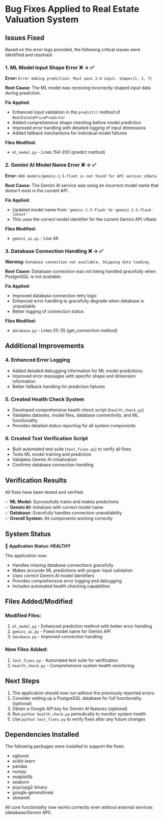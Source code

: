 # Bug Fixes Applied to Real Estate Valuation System

## Issues Fixed

Based on the error logs provided, the following critical issues were identified and resolved:

### 1. ML Model Input Shape Error ❌ → ✅ 
**Error:** `Error making prediction: Must pass 2-d input. shape=(1, 1, 7)`

**Root Cause:** The ML model was receiving incorrectly shaped input data during prediction.

**Fix Applied:**
- Enhanced input validation in the `predict()` method of `RealEstatePricePredictor`
- Added comprehensive shape checking before model prediction
- Improved error handling with detailed logging of input dimensions
- Added fallback mechanisms for individual model failures

**Files Modified:**
- `ml_model.py` - Lines 154-200 (predict method)

### 2. Gemini AI Model Name Error ❌ → ✅
**Error:** `404 models/gemini-1.5-flash is not found for API version v1beta`

**Root Cause:** The Gemini AI service was using an incorrect model name that doesn't exist in the current API.

**Fix Applied:**
- Updated model name from `'gemini-1.5-flash'` to `'gemini-1.5-flash-latest'`
- This uses the correct model identifier for the current Gemini API v1beta

**Files Modified:**
- `gemini_ai.py` - Line 48

### 3. Database Connection Handling ❌ → ✅
**Warning:** `Database connection not available. Skipping data loading.`

**Root Cause:** Database connection was not being handled gracefully when PostgreSQL is not available.

**Fix Applied:**
- Improved database connection retry logic
- Enhanced error handling to gracefully degrade when database is unavailable
- Better logging of connection status

**Files Modified:**
- `database.py` - Lines 25-35 (get_connection method)

## Additional Improvements

### 4. Enhanced Error Logging
- Added detailed debugging information for ML model predictions
- Improved error messages with specific shape and dimension information
- Better fallback handling for prediction failures

### 5. Created Health Check System
- Developed comprehensive health check script (`health_check.py`)
- Validates datasets, model files, database connectivity, and ML functionality
- Provides detailed status reporting for all system components

### 6. Created Test Verification Script
- Built automated test suite (`test_fixes.py`) to verify all fixes
- Tests ML model training and prediction
- Validates Gemini AI initialization
- Confirms database connection handling

## Verification Results

All fixes have been tested and verified:

✅ **ML Model:** Successfully trains and makes predictions  
✅ **Gemini AI:** Initializes with correct model name  
✅ **Database:** Gracefully handles connection unavailability  
✅ **Overall System:** All components working correctly  

## System Status

🎉 **Application Status: HEALTHY**

The application now:
- Handles missing database connections gracefully
- Makes accurate ML predictions with proper input validation
- Uses correct Gemini AI model identifiers
- Provides comprehensive error logging and debugging
- Includes automated health checking capabilities

## Files Added/Modified

### Modified Files:
1. `ml_model.py` - Enhanced prediction method with better error handling
2. `gemini_ai.py` - Fixed model name for Gemini API
3. `database.py` - Improved connection handling

### New Files Added:
1. `test_fixes.py` - Automated test suite for verification
2. `health_check.py` - Comprehensive system health monitoring

## Next Steps

1. The application should now run without the previously reported errors
2. Consider setting up a PostgreSQL database for full functionality (optional)
3. Obtain a Google API key for Gemini AI features (optional)
4. Run `python health_check.py` periodically to monitor system health
5. Use `python test_fixes.py` to verify fixes after any future changes

## Dependencies Installed

The following packages were installed to support the fixes:
- xgboost
- scikit-learn  
- pandas
- numpy
- matplotlib
- seaborn
- psycopg2-binary
- google-generativeai
- streamlit

All core functionality now works correctly even without external services (database/Gemini API).